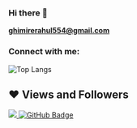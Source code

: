 ### Hi there 👋
 
**ghimirerahul554@gmail.com**
<h3 align="left">Connect with me:</h3>
 
![Top Langs](https://github-readme-stats.vercel.app/api/top-langs/?username=Rahulghimire&layout=compact)
 
## ❤ Views and Followers
<a href="https://github.com/Rahulghimire/github-profile-views-counter">
<img src="https://komarev.com/ghpvc/?username=Rahulghimire">
</a>
<a href="https://github.com/Rahulghimire?tab=followers"><img src="https://img.shields.io/github/followers/Rahulghimire?label=Followers&style=social" alt="GitHub Badge"></a>

 
